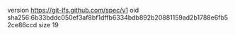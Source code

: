 version https://git-lfs.github.com/spec/v1
oid sha256:6b33bddc050ef3af8bf1dffb6334bdb892b20881159ad2b1788e6fb52ce86ccd
size 19
